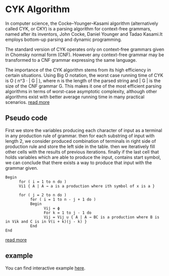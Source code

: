 # CYK Algorithm

In computer science, the Cocke–Younger–Kasami algorithm (alternatively called CYK, or CKY)
is a parsing algorithm for context-free grammars, named after its inventors, John Cocke, Daniel Younger and Tadao 
Kasami.It employs bottom-up parsing and dynamic programming.

The standard version of CYK operates only on context-free grammars given in Chomsky normal form (CNF).
However any context-free grammar may be transformed to a CNF grammar expressing the same language.

The importance of the CYK algorithm stems from its high efficiency in certain situations.
Using Big O notation, the worst case running time of CYK is  O ( n^3 ⋅ | G | ), 
where n is the length of the parsed string and | G | is the size of the CNF grammar G. 
This makes it one of the most efficient parsing algorithms in terms of worst-case asymptotic complexity, 
although other algorithms exist with better average running time in many practical scenarios. 
[read more](https://en.wikipedia.org/wiki/CYK_algorithm)


## Pseudo code
First we store the variables producing each character of input as a terminal in any production rule of
grammar.
then for each substring of input with length 2, we consider produced combination of terminals in right side
of production rule and store the left side in the table.
then we iteratively fill other cells with the results of previous iterations.
finally if the last cell that holds variables which are able to produce the input, contains start symbol,
we can conclude that there exists a way to produce that input with the grammar given.

```
Begin
      for ( i = 1 to n do )
      Vi1 { A | A → a is a production where ith symbol of x is a }

      for ( j = 2 to n do )
           for ( i = 1 to n - j + 1 do )
           Begin
                 Vij = ϕ
                 For k = 1 to j - 1 do
                 Vij = Vij ∪ { A | A → BC is a production where B is in Vik and C is in V(i + k)(j - k) }
           End
End
```
[read more](https://www.gatevidyalay.com/cyk-cyk-algorithm/)


## example
You can find interactive example [here](https://www.xarg.org/tools/cyk-algorithm/).
